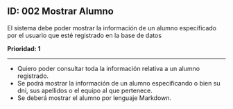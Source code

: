 ## ID: 002 Mostrar Alumno
El sistema debe poder mostrar la información de un alumno especificado por el usuario que esté registrado en la base de datos

**Prioridad: 1**

---

 - Quiero poder consultar toda la información relativa a un alumno registrado.
 - Se podrá mostrar la información de un alumno especificando o bien su dni, sus apellidos o el equipo al que pertenece.
 - Se deberá mostrar el alumno por lenguaje Markdown. 
